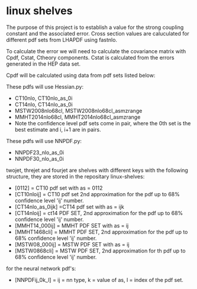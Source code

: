 
# linux shelves

The purpose of this project is to establish a value for the strong coupling constant and the associated error.
Cross section values are caluculated for different pdf sets from LHAPDF using fastnlo.

To calculate the error we will need to calculate the covariance matrix with Cpdf, Cstat, Ctheory components.
Cstat is calculated from the errors generated in the HEP data set. 

Cpdf will be calculated using data from pdf sets listed below:

These pdfs will use Hessian.py:
- CT10nlo, CT10nlo_as_0i
- CT14nlo, CT14nlo_as_0i
- MSTW2008nlo68cl, MSTW2008nlo68cl_asmzrange
- MMHT2014nlo68cl, MMHT2014nlo68cl_asmzrange
- Note the confidence level pdf sets come in pair, where the 0th set is the best estimate and i, i+1 are in pairs.

These pdfs will use NNPDF.py:
- NNPDF23_nlo_as_0i
- NNPDF30_nlo_as_0i

twojet, threjet and fourjet are shelves with different keys with the following structure, they are stored in the repositary linux-shelves:
- [0112] = CT10 pdf set with as = 0112
- [CT10nloij] = CT10 pdf set 2nd approximation for the pdf up to 68% confidence level 'ij' number.
- [CT14nlo_as_0ijk] =CT14 pdf set with as = ijk
- [CT14nloij] = ct14 PDF SET, 2nd approximation for the pdf up to 68% confidence level 'ij' number.
- [MMHT14_000ij] = MMHT PDF SET with as = ij
- [MMHT1468cli] = MMHT PDF SET, 2nd approximation for the pdf up to 68% confidence level 'ij' number.
- [MSTW08_000ij] = MSTW PDF SET with as = ij
- [MSTW0868cli] = MSTW PDF SET, 2nd approximation for th pdf up to 68% confidence level 'ij' number.


for the neural network pdf's:
- [NNPDFij_0k_l] = ij = nn type, k = value of as, l = index of the pdf set.

